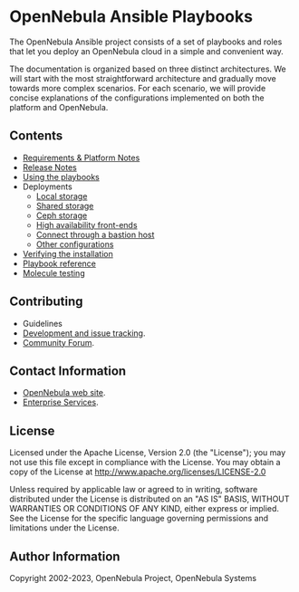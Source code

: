 # OpenNebula Ansible Playbooks

The OpenNebula Ansible project consists of a set of playbooks and roles that let you deploy an OpenNebula cloud in a simple and convenient way.

The documentation is organized based on three distinct architectures. We will start with the most straightforward architecture and gradually move towards more complex scenarios. For each scenario, we will provide concise explanations of the configurations implemented on both the platform and OpenNebula.

## Contents

* [Requirements & Platform Notes](../../wiki/sys_reqs)
* [Release Notes](https://github.com/OpenNebula/one-deploy/releases)
* [Using the playbooks](../../wiki/sys_use)
* Deployments
    * [Local storage](../../wiki/arch_single_local)
    * [Shared storage](../../wiki/arch_single_shared)
    * [Ceph storage](../../wiki/arch_single_ceph)
    * [High availability front-ends](../../wiki/arch_ha)
    * [Connect through a bastion host](../../wiki/arch_bastion)
    * [Other configurations](../../wiki/arch_other)
* [Verifying the installation](../../wiki/sys_verify)
* [Playbook reference](../../wiki/sys_reference)
* [Molecule testing](../../wiki/test_molecule)

## Contributing

* Guidelines
* [Development and issue tracking](https://github.com/OpenNebula/one-deploy/issues).
* [Community Forum](https://forum.opennebula.io/c/development/one-deploy/).

## Contact Information

* [OpenNebula web site](https://opennebula.io).
* [Enterprise Services](https://opennebula.io/enterprise).
  
## License

Licensed under the Apache License, Version 2.0 (the "License"); you may not use this file except in compliance with the License. You may obtain a copy of the License at http://www.apache.org/licenses/LICENSE-2.0

Unless required by applicable law or agreed to in writing, software distributed under the License is distributed on an "AS IS" BASIS, WITHOUT WARRANTIES OR CONDITIONS OF ANY KIND, either express or implied. See the License for the specific language governing permissions and limitations under the License.

## Author Information

Copyright 2002-2023, OpenNebula Project, OpenNebula Systems
